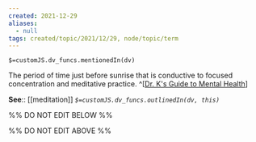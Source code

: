 ```yaml
---
created: 2021-12-29 
aliases:
  - null
tags: created/topic/2021/12/29, node/topic/term
---
```

`$=customJS.dv_funcs.mentionedIn(dv)`

The period of time just before sunrise that is conductive to focused concentration and meditative practice.
^[[Dr. K's Guide to Mental Health](https://coaching.healthygamer.gg/guide)]

**See**:: [[meditation]]
*`$=customJS.dv_funcs.outlinedIn(dv, this)`*

%% DO NOT EDIT BELOW %%

%% DO NOT EDIT ABOVE %%
